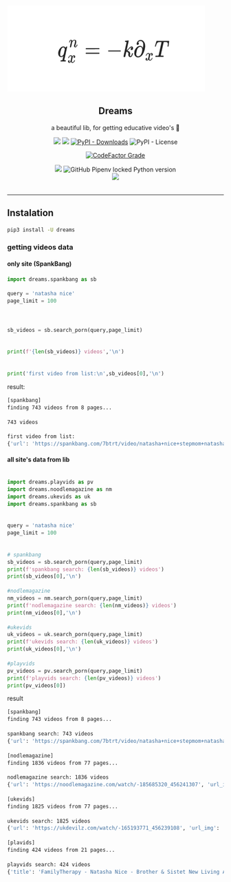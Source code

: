 <img  height='200px' width='460px' src='https://raw.githubusercontent.com/reinanbr/dreams/main/img/logo.png'>
<br>
<div align='center'>
<h2>Dreams</h2>
<p> a beautiful lib, for getting educative video's 🍑</p>
<a href='https://pypi.org/project/dreams/'><img src='https://img.shields.io/pypi/v/dreams'></a>
<a href='#'><img src='https://img.shields.io/pypi/wheel/dreams'></a>
<a href='#'><img alt="PyPI - Downloads" src="https://img.shields.io/pypi/dm/dreams"></a>
<img alt="PyPI - License" src="https://img.shields.io/pypi/l/dreams?color=orange">

<a href='#'><img alt="CodeFactor Grade" src="https://img.shields.io/codefactor/grade/github/reinanbr/dreams?logo=codefactor">
</a>


<img src='https://img.shields.io/badge/system-linux%20%7C%20deb-brightgreen'>

<img alt="GitHub Pipenv locked Python version" src="https://img.shields.io/github/pipenv/locked/python-version/reinanbr/dreams">


<!-- redes sociais -->
<br/>
<a href='https://instagram.com/reysofts/'><img src='https://shields.io/badge/insta-reysofts-darkviolet?logo=instagram&style=flat'></a>
</div>

<br>

<hr>

## Instalation
```sh
pip3 install -U dreams
```

### getting videos data
#### only site (SpankBang)
```py
import dreams.spankbang as sb

query = 'natasha nice'
page_limit = 100



sb_videos = sb.search_porn(query,page_limit)


print(f'{len(sb_videos)} videos','\n')


print('first video from list:\n',sb_videos[0],'\n')

```
result:
```sh
[spankbang]
finding 743 videos from 8 pages...

743 videos

first video from list:
{'url': 'https://spankbang.com/7btrt/video/natasha+nice+stepmom+natasha+s+big+tit+cum+candy+treat', 'url_img': 'https://tb-lb.sb-cd.com/t/12309113/1/2/w:800/t6-enh/natasha-nice-stepmom-natasha.jpg', 'title': "Natasha Nice - Stepmom Natasha'S Big Tit Cum Candy Treat", 'time': '43 min'} 

```

#### all site's data from lib

```py
 
import dreams.playvids as pv
import dreams.noodlemagazine as nm
import dreams.ukevids as uk
import dreams.spankbang as sb


query = 'natasha nice'
page_limit = 100


# spankbang
sb_videos = sb.search_porn(query,page_limit)
print(f'spankbang search: {len(sb_videos)} videos')
print(sb_videos[0],'\n')

#nodlemagazine
nm_videos = nm.search_porn(query,page_limit)
print(f'nodlemagazine search: {len(nm_videos)} videos')
print(nm_videos[0],'\n')

#ukevids
uk_videos = uk.search_porn(query,page_limit)
print(f'ukevids search: {len(uk_videos)} videos')
print(uk_videos[0],'\n')

#playvids
pv_videos = pv.search_porn(query,page_limit)
print(f'playvids search: {len(pv_videos)} videos')
print(pv_videos[0])

```
result
```sh
[spankbang]
finding 743 videos from 8 pages...

spankbang search: 743 videos
{'url': 'https://spankbang.com/7btrt/video/natasha+nice+stepmom+natasha+s+big+tit+cum+candy+treat', 'url_img': 'https://tb-lb.sb-cd.com/t/12309113/1/2/w:800/t6-enh/natasha-nice-stepmom-natasha.jpg', 'title': "Natasha Nice - Stepmom Natasha'S Big Tit Cum Candy Treat", 'time': '43 min'} 

[nodlemagazine]
finding 1836 videos from 77 pages...

nodlemagazine search: 1836 videos
{'url': 'https://noodlemagazine.com/watch/-185685320_456241307', 'url_img': 'https://sun9-69.userapi.com/IGcjNOFDr5ZdMzaBphzTVbY3yHFgjTKtHrNjow/D5lJjhTt3p4.jpg', 'title': "Step mom natasha's big tits cum candy treat natasha nice familyxxx 2022 new porn milf big ass sex hd taboo incest pov", 'time': ' 43:06'} 

[ukevids]
finding 1825 videos from 77 pages...

ukevids search: 1825 videos
{'url': 'https://ukdevilz.com/watch/-165193771_456239108', 'url_img': 'https://sun9-66.userapi.com/c845123/v845123080/699f2/42fyF8MAdjU.jpg', 'title': 'Xandra sixx, darcie dolce, natasha nice (sorority initiation) sex porno', 'time': ' 31:58'} 

[plavids]
finding 424 videos from 21 pages...

playvids search: 424 videos
{'title': 'FamilyTherapy - Natasha Nice - Brother & Sistet New Living Arrangement', 'duration': '49:20', 'imgUrl': 'https://cdn-img1.playvids.com/thumbs/262/2624984/1483_m.jpg', 'url': 'https://www.playvids.com/Rkpy16IW7EX/familytherapy-natasha-nice-brother-sistet-new-living-arrangement', 'dur': 2960}
```


